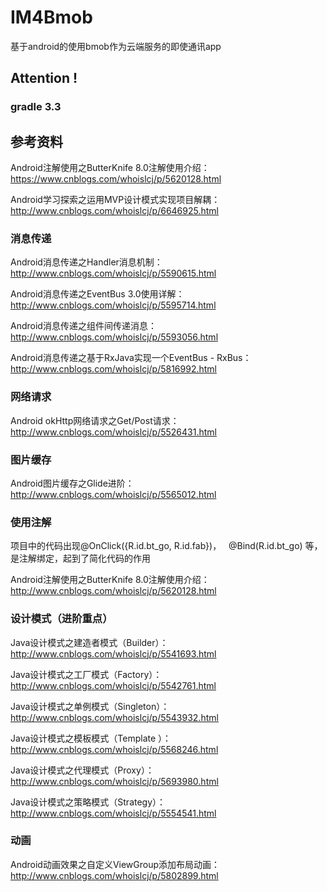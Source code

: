 # IM4Bmob
基于android的使用bmob作为云端服务的即使通讯app

## Attention !

### gradle 3.3

## 参考资料

Android注解使用之ButterKnife 8.0注解使用介绍：https://www.cnblogs.com/whoislcj/p/5620128.html

Android学习探索之运用MVP设计模式实现项目解耦：http://www.cnblogs.com/whoislcj/p/6646925.html

### 消息传递

Android消息传递之Handler消息机制：http://www.cnblogs.com/whoislcj/p/5590615.html

Android消息传递之EventBus 3.0使用详解：http://www.cnblogs.com/whoislcj/p/5595714.html

Android消息传递之组件间传递消息：http://www.cnblogs.com/whoislcj/p/5593056.html

Android消息传递之基于RxJava实现一个EventBus - RxBus：http://www.cnblogs.com/whoislcj/p/5816992.html

### 网络请求

Android okHttp网络请求之Get/Post请求：http://www.cnblogs.com/whoislcj/p/5526431.html

### 图片缓存

Android图片缓存之Glide进阶：http://www.cnblogs.com/whoislcj/p/5565012.html

### 使用注解

项目中的代码出现@OnClick({R.id.bt_go, R.id.fab})，   @Bind(R.id.bt_go) 等，是注解绑定，起到了简化代码的作用

Android注解使用之ButterKnife 8.0注解使用介绍：http://www.cnblogs.com/whoislcj/p/5620128.html

### 设计模式（进阶重点）

Java设计模式之建造者模式（Builder）：http://www.cnblogs.com/whoislcj/p/5541693.html

Java设计模式之工厂模式（Factory）：http://www.cnblogs.com/whoislcj/p/5542761.html

Java设计模式之单例模式（Singleton）：http://www.cnblogs.com/whoislcj/p/5543932.html

Java设计模式之模板模式（Template ）：http://www.cnblogs.com/whoislcj/p/5568246.html

Java设计模式之代理模式（Proxy）：http://www.cnblogs.com/whoislcj/p/5693980.html

Java设计模式之策略模式（Strategy）：http://www.cnblogs.com/whoislcj/p/5554541.html

### 动画

Android动画效果之自定义ViewGroup添加布局动画：http://www.cnblogs.com/whoislcj/p/5802899.html
